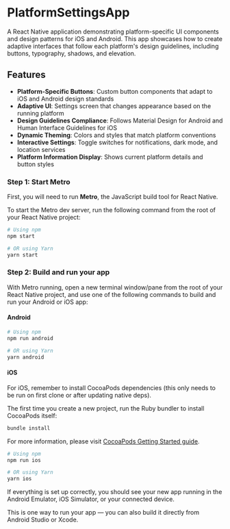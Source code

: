 # PlatformSettingsApp

A React Native application demonstrating platform-specific UI components and design patterns for iOS and Android. This app showcases how to create adaptive interfaces that follow each platform's design guidelines, including buttons, typography, shadows, and elevation.

## Features

- **Platform-Specific Buttons**: Custom button components that adapt to iOS and Android design standards
- **Adaptive UI**: Settings screen that changes appearance based on the running platform
- **Design Guidelines Compliance**: Follows Material Design for Android and Human Interface Guidelines for iOS
- **Dynamic Theming**: Colors and styles that match platform conventions
- **Interactive Settings**: Toggle switches for notifications, dark mode, and location services
- **Platform Information Display**: Shows current platform details and button styles


### Step 1: Start Metro

First, you will need to run **Metro**, the JavaScript build tool for React Native.

To start the Metro dev server, run the following command from the root of your React Native project:

```sh
# Using npm
npm start

# OR using Yarn
yarn start
```

### Step 2: Build and run your app

With Metro running, open a new terminal window/pane from the root of your React Native project, and use one of the following commands to build and run your Android or iOS app:

#### Android

```sh
# Using npm
npm run android

# OR using Yarn
yarn android
```

#### iOS

For iOS, remember to install CocoaPods dependencies (this only needs to be run on first clone or after updating native deps).

The first time you create a new project, run the Ruby bundler to install CocoaPods itself:

```sh
bundle install
```

For more information, please visit [CocoaPods Getting Started guide](https://guides.cocoapods.org/using/getting-started.html).

```sh
# Using npm
npm run ios

# OR using Yarn
yarn ios
```

If everything is set up correctly, you should see your new app running in the Android Emulator, iOS Simulator, or your connected device.

This is one way to run your app — you can also build it directly from Android Studio or Xcode.


